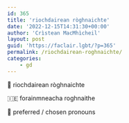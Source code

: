 ```yaml
---
id: 365
title: 'riochdairean ròghnaichte'
date: '2022-12-15T14:31:30+00:00'
author: 'Crìstean MacMhìcheil'
layout: post
guid: 'https://faclair.lgbt/?p=365'
permalink: /riochdairean-roghnaichte/
categories:
    - gd
---
```


&#x1f3f4;&#xe0067;&#xe0062;&#xe0073;&#xe0063;&#xe0074;&#xe007f; riochdairean ròghnaichte

&#x1f1ee;&#x1f1ea; forainmneacha roghnaithe

&#x1f3f4;&#xe0067;&#xe0062;&#xe0065;&#xe006e;&#xe0067;&#xe007f; preferred / chosen pronouns